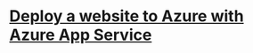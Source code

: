 # [Deploy a website to Azure with Azure App Service](https://docs.microsoft.com/en-us/learn/paths/deploy-a-website-with-azure-app-service/)
